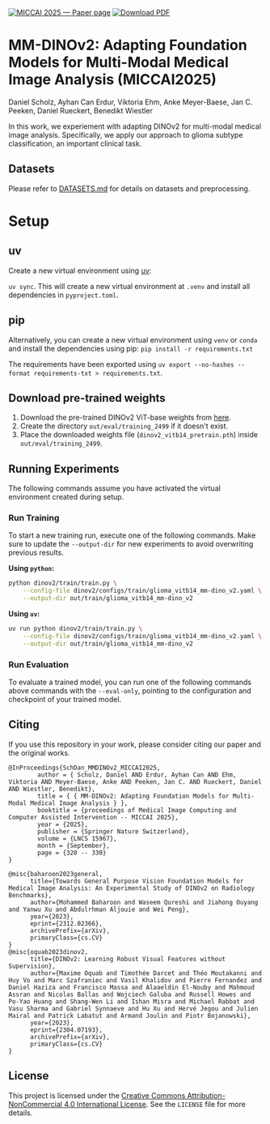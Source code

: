[![MICCAI 2025 — Paper page](https://img.shields.io/badge/MICCAI%202025-Paper%20Page-blue?style=for-the-badge)](https://papers.miccai.org/miccai-2025/0573-Paper1896.html) [![Download PDF](https://img.shields.io/badge/Download%20PDF-PDF-red?style=for-the-badge&logo=adobereader)](https://papers.miccai.org/miccai-2025/paper/1896_paper.pdf)

# MM-DINOv2: Adapting Foundation Models for Multi-Modal Medical Image Analysis (MICCAI2025)

Daniel Scholz, Ayhan Can Erdur, Viktoria Ehm, Anke Meyer-Baese, Jan C. Peeken, Daniel Rueckert, Benedikt Wiestler

In this work, we experiement with adapting DINOv2 for multi-modal medical image analysis.
Specifically, we apply our approach to glioma subtype classification, an important clinical task.

## Datasets

Please refer to [DATASETS.md](docs/DATASETS.md) for details on datasets and preprocessing.

# Setup

## uv

Create a new virtual environment using [uv](https://docs.astral.sh/uv/):

`uv sync`.
This will create a new virtual environment at `.venv` and install all dependencies in `pyproject.toml`.

## pip

Alternatively, you can create a new virtual environment using `venv` or `conda` and install the dependencies using pip: `pip install -r requirements.txt`

The requirements have been exported using `uv export --no-hashes --format requirements-txt > requirements.txt`.

## Download pre-trained weights

1. Download the pre-trained DINOv2 ViT-base weights from [here](https://dl.fbaipublicfiles.com/dinov2/dinov2_vitb14/dinov2_vitb14_pretrain.pth).
2. Create the directory `out/eval/training_2499` if it doesn't exist.
3. Place the downloaded weights file (`dinov2_vitb14_pretrain.pth`) inside `out/eval/training_2499`.

## Running Experiments

The following commands assume you have activated the virtual environment created during setup.

### Run Training

To start a new training run, execute one of the following commands. Make sure to update the `--output-dir` for new experiments to avoid overwriting previous results.

**Using `python`:**

```bash
python dinov2/train/train.py \
    --config-file dinov2/configs/train/glioma_vitb14_mm-dino_v2.yaml \
    --output-dir out/train/glioma_vitb14_mm-dino_v2
```

**Using `uv`:**

```bash
uv run python dinov2/train/train.py \
    --config-file dinov2/configs/train/glioma_vitb14_mm-dino_v2.yaml \
    --output-dir out/train/glioma_vitb14_mm-dino_v2
```

### Run Evaluation

To evaluate a trained model, you can run one of the following commands above commands with the `--eval-only`, pointing to the configuration and checkpoint of your trained model.

## Citing

If you use this repository in your work, please consider citing our paper and the original works.

```
@InProceedings{SchDan_MMDINOv2_MICCAI2025,
        author = { Scholz, Daniel AND Erdur, Ayhan Can AND Ehm, Viktoria AND Meyer-Baese, Anke AND Peeken, Jan C. AND Rueckert, Daniel AND Wiestler, Benedikt},
        title = { { MM-DINOv2: Adapting Foundation Models for Multi-Modal Medical Image Analysis } },
        booktitle = {proceedings of Medical Image Computing and Computer Assisted Intervention -- MICCAI 2025},
        year = {2025},
        publisher = {Springer Nature Switzerland},
        volume = {LNCS 15967},
        month = {September},
        page = {320 -- 330}
}

@misc{baharoon2023general,
      title={Towards General Purpose Vision Foundation Models for Medical Image Analysis: An Experimental Study of DINOv2 on Radiology Benchmarks},
      author={Mohammed Baharoon and Waseem Qureshi and Jiahong Ouyang and Yanwu Xu and Abdulrhman Aljouie and Wei Peng},
      year={2023},
      eprint={2312.02366},
      archivePrefix={arXiv},
      primaryClass={cs.CV}
}
@misc{oquab2023dinov2,
      title={DINOv2: Learning Robust Visual Features without Supervision},
      author={Maxime Oquab and Timothée Darcet and Théo Moutakanni and Huy Vo and Marc Szafraniec and Vasil Khalidov and Pierre Fernandez and Daniel Haziza and Francisco Massa and Alaaeldin El-Nouby and Mahmoud Assran and Nicolas Ballas and Wojciech Galuba and Russell Howes and Po-Yao Huang and Shang-Wen Li and Ishan Misra and Michael Rabbat and Vasu Sharma and Gabriel Synnaeve and Hu Xu and Hervé Jegou and Julien Mairal and Patrick Labatut and Armand Joulin and Piotr Bojanowski},
      year={2023},
      eprint={2304.07193},
      archivePrefix={arXiv},
      primaryClass={cs.CV}
}
```

## License

This project is licensed under the [Creative Commons Attribution-NonCommercial 4.0 International License](LICENSE). See the `LICENSE` file for more details.
